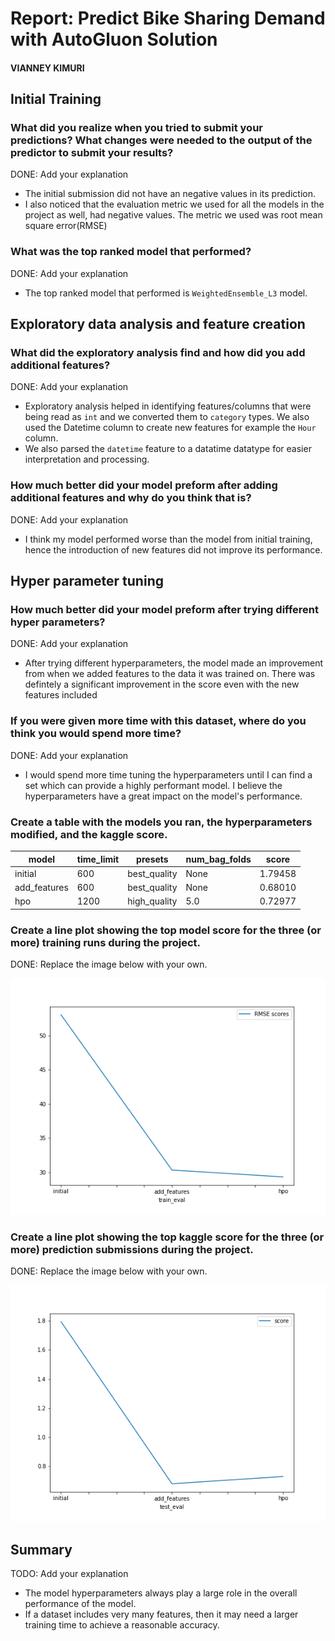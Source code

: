# Report: Predict Bike Sharing Demand with AutoGluon Solution
#### VIANNEY KIMURI

## Initial Training
### What did you realize when you tried to submit your predictions? What changes were needed to the output of the predictor to submit your results?
DONE: Add your explanation
- The initial submission did not have an negative values in its prediction. 
- I also noticed that the evaluation metric we used for all the models in the project as well, had negative values. The metric we used
  was root mean square error(RMSE)


### What was the top ranked model that performed?
DONE: Add your explanation
- The top ranked model that performed is `WeightedEnsemble_L3` model.

## Exploratory data analysis and feature creation
### What did the exploratory analysis find and how did you add additional features?
DONE: Add your explanation
- Exploratory analysis helped in identifying features/columns that were being read as `int` and we converted them to `category` types.
  We also used the Datetime column to create new features for example the `Hour` column.
- We also parsed the `datetime` feature to a datatime datatype for easier interpretation and processing.

### How much better did your model preform after adding additional features and why do you think that is?
DONE: Add your explanation
- I think my model performed worse than the model from initial training, hence the introduction of new features did not improve 
  its performance.

## Hyper parameter tuning
### How much better did your model preform after trying different hyper parameters?
DONE: Add your explanation
- After trying different hyperparameters, the model made an improvement from when we added features to the data it was trained on. 
  There was defintely a significant improvement in the score even with the new features included 
  
### If you were given more time with this dataset, where do you think you would spend more time?
DONE: Add your explanation
- I would spend more time tuning the hyperparameters until I can find a set which can provide a highly performant model.
  I believe the hyperparameters have a great impact on the model's performance.
  
### Create a table with the models you ran, the hyperparameters modified, and the kaggle score.
|model|time_limit|presets|num_bag_folds|score|
|--|--|--|--|--|
|initial|600|best_quality|None|1.79458|
|add_features|600|best_quality|None|0.68010|
|hpo|1200|high_quality|5.0|0.72977|

### Create a line plot showing the top model score for the three (or more) training runs during the project.

DONE: Replace the image below with your own.

![model_train_score.png](img/model_train_score.png)

### Create a line plot showing the top kaggle score for the three (or more) prediction submissions during the project.

DONE: Replace the image below with your own.

![model_test_score.png](img/model_test_score.png)

## Summary
TODO: Add your explanation
- The model hyperparameters always play a large role in the overall performance of the model. 
- If a dataset includes very many features, then it may need a larger training time to achieve a reasonable accuracy.